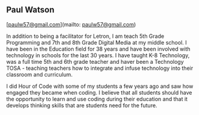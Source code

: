 ## Paul Watson

[paulw57@gmail.com](mailto: paulw57@gmail.com)

In addition to being a facilitator for Letron, I am teach 5th Grade Programming and 7th and 8th Grade Digital Media at my middle school.  I have been in the Education field for 38 years and have been involved with technology in schools for the last 30 years. I have taught K-8 Technology, was a full time 5th and 6th grade teacher and haver been a Technology TOSA - teaching teachers how to integrate and infuse technology into their classroom and curriculum.

I did Hour of Code with some of my students a few years ago and saw how engaged they became when coding. I believe that all students should have the opportunity to learn and use coding during their education and that it develops thinking skills that are students need for the future.
